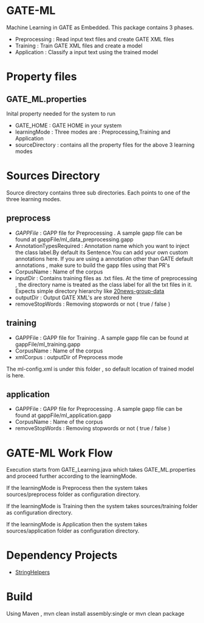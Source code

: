 GATE-ML
=======
Machine Learning in GATE as Embedded. This package contains 3 phases.

* Preprocessing : Read input text files and create GATE XML files
* Training		: Train GATE XML files and create a model
* Application	: Classify a input text using the trained model

Property files
====================
GATE_ML.properties
------------------
Inital property needed for the system to run

* GATE_HOME 		: GATE HOME in your system
* learningMode		: Three modes are : Preprocessing,Training and Application
* sourceDirectory 	: contains all the property files for the above 3 learning modes

Sources Directory
================
Source directory contains three sub directories. Each points to one of the three learning modes.

preprocess
---------

* _GAPPFile_				: GAPP file for Preprocessing . A sample gapp file can be found at gappFile/ml_data_preprocessing.gapp
* AnnotationTypesRequired : Annotation name which you want to inject the class label.By default its Sentence.You can add your own custom
annotations here. 
If you are using a annotation other than GATE default annotations , make sure to build the gapp files using that PR's
* CorpusName 				: Name of the corpus
* inputDir 				: Contains training files as .txt files. At the time of preprocessing , the directory name is treated as
the class label for all the txt files in it. Expects simple directory hierarchy like [20news-group-data](http://qwone.com/~jason/20Newsgroups/)
* outputDir 				: Output GATE XML's are stored here
* removeStopWords			: Removing stopwords or not ( true / false )

training
--------

* GAPPFile  				: GAPP file for Training . A sample gapp file can be found at gappFile/ml_training.gapp
* CorpusName 				: Name of the corpus
* xmlCorpus 				: outputDir of Preprocess mode

The ml-config.xml is under this folder , so default location of trained model is here.

application
----------

* GAPPFile					: GAPP file for Preprocessing . A sample gapp file can be found at gappFile/ml_application.gapp
* CorpusName 				: Name of the corpus
* removeStopWords			: Removing stopwords or not ( true / false )

GATE-ML Work Flow
=========

Execution starts from GATE_Learning.java which takes GATE_ML.properties and proceed further according to the learningMode.

If the learningMode is Preprocess then the system takes sources/preprocess folder as configuration directory.

If the learningMode is Training then the system takes sources/training folder as configuration directory.

If the learningMode is Application then the system takes sources/application folder as configuration directory. 

Dependency Projects
===================
* [StringHelpers](https://github.com/srijiths/StringHelpers)

Build
=====

Using Maven , mvn clean install assembly:single or mvn clean package